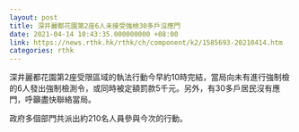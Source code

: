 ```yaml
---
layout: post
title: 深井麗都花園第2座6人未接受強檢30多戶沒應門
date: 2021-04-14 10:43:35.000000000 +08:00
link: https://news.rthk.hk/rthk/ch/component/k2/1585693-20210414.htm
categories: rthk
---
```


深井麗都花園第2座受限區域的執法行動今早約10時完結，當局向未有進行強制檢的6人發出強制檢測令，或同時被定額罰款5千元。另外，有30多戶居民沒有應門，呼籲盡快聯絡當局。

政府多個部門共派出約210名人員參與今次的行動。
